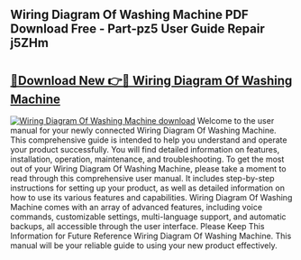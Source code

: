 ## Wiring Diagram Of Washing Machine PDF Download Free - Part-pz5 User Guide Repair j5ZHm

# <h2><a href="http://dfnwym7.blite.top/?on=Wiring+Diagram+Of+Washing+Machine">🔗Download New 👉🔴 Wiring Diagram Of Washing Machine</a></h2>

[![Wiring Diagram Of Washing Machine download](https://i.imgur.com/lujVjoI.png)](http://dfnwym7.blite.top/?on=Wiring+Diagram+Of+Washing+Machine)
Welcome to the user manual for your newly connected Wiring Diagram Of Washing Machine. This comprehensive guide is intended to help you understand and operate your product successfully. You will find detailed information on features, installation, operation, maintenance, and troubleshooting. To get the most out of your Wiring Diagram Of Washing Machine, please take a moment to read through this comprehensive user manual. It includes step-by-step instructions for setting up your product, as well as detailed information on how to use its various features and capabilities. Wiring Diagram Of Washing Machine comes with an array of advanced features, including voice commands, customizable settings, multi-language support, and automatic backups, all accessible through the user interface. Please Keep This Information for Future Reference Wiring Diagram Of Washing Machine. This manual will be your reliable guide to using your new product effectively.
